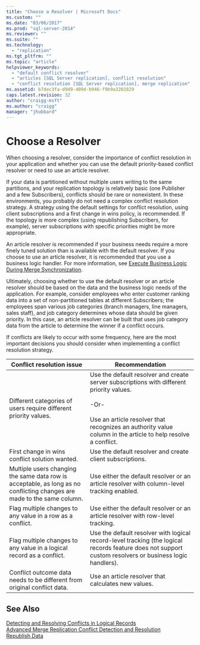 ```yaml
---
title: "Choose a Resolver | Microsoft Docs"
ms.custom: ""
ms.date: "03/06/2017"
ms.prod: "sql-server-2014"
ms.reviewer: ""
ms.suite: ""
ms.technology: 
  - "replication"
ms.tgt_pltfrm: ""
ms.topic: "article"
helpviewer_keywords: 
  - "default conflict resolver"
  - "articles [SQL Server replication], conflict resolution"
  - "conflict resolution [SQL Server replication], merge replication"
ms.assetid: b7dec3fa-d9d9-409d-b946-f9b9a3202829
caps.latest.revision: 32
author: "craigg-msft"
ms.author: "craigg"
manager: "jhubbard"
---
```

# Choose a Resolver
  When choosing a resolver, consider the importance of conflict resolution in your application and whether you can use the default priority-based conflict resolver or need to use an article resolver.  
  
 If your data is partitioned without multiple users writing to the same partitions, and your replication topology is relatively basic (one Publisher and a few Subscribers), conflicts should be rare or nonexistent. In these environments, you probably do not need a complex conflict resolution strategy. A strategy using the default settings for conflict resolution, using client subscriptions and a first change in wins policy, is recommended. If the topology is more complex (using republishing Subscribers, for example), server subscriptions with specific priorities might be more appropriate.  
  
 An article resolver is recommended if your business needs require a more finely tuned solution than is available with the default resolver. If you choose to use an article resolver, it is recommended that you use a business logic handler. For more information, see [Execute Business Logic During Merge Synchronization](execute-business-logic-during-merge-synchronization.md).  
  
 Ultimately, choosing whether to use the default resolver or an article resolver should be based on the data and the business logic needs of the application. For example, consider employees who enter customer ranking data into a set of non-partitioned tables at different Subscribers; the employees span various job categories (branch managers, line managers, sales staff), and job category determines whose data should be given priority. In this case, an article resolver can be built that uses job category data from the article to determine the winner if a conflict occurs.  
  
 If conflicts are likely to occur with some frequency, here are the most important decisions you should consider when implementing a conflict resolution strategy.  
  
|Conflict resolution issue|Recommendation|  
|-------------------------------|--------------------|  
|Different categories of users require different priority values.|Use the default resolver and create server subscriptions with different priority values.<br /><br /> -Or-<br /><br /> Use an article resolver that recognizes an authority value column in the article to help resolve a conflict.|  
|First change in wins conflict solution wanted.|Use the default resolver and create client subscriptions.|  
|Multiple users changing the same data row is acceptable, as long as no conflicting changes are made to the same column.|Use either the default resolver or an article resolver with column-level tracking enabled.|  
|Flag multiple changes to any value in a row as a conflict.|Use either the default resolver or an article resolver with row-level tracking.|  
|Flag multiple changes to any value in a logical record as a conflict.|Use the default resolver with logical record-level tracking (the logical records feature does not support custom resolvers or business logic handlers).|  
|Conflict outcome data needs to be different from original conflict data.|Use an article resolver that calculates new values.|  
  
## See Also  
 [Detecting and Resolving Conflicts in Logical Records](detecting-and-resolving-conflicts-in-logical-records.md)   
 [Advanced Merge Replication Conflict Detection and Resolution](advanced-merge-replication-conflict-detection-and-resolution.md)   
 [Republish Data](republish-data.md)  
  
  